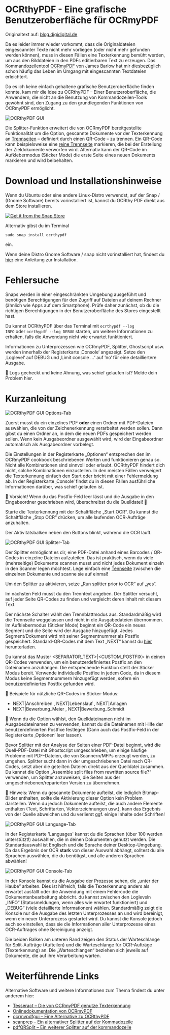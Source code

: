 # OCRthyPDF - Eine grafische Benutzeroberfläche für OCRmyPDF

Originaltext auf: [blog.digidigital.de](https://blog.digidigital.de/?p=525&lang=de_DE)

Da es leider immer wieder vorkommt, dass die Originaldateien eingescannter Texte nicht mehr vorliegen (oder nicht mehr gefunden werden können), muss in diesen Fällen eine Texterkennung bemüht werden, um aus den Bilddateien in den PDFs editierbaren Text zu erzeugen. Das Kommandozeilentool [OCRmyPDF](https://github.com/jbarlow83/OCRmyPDF/) von James Barlow hat mir diesbezüglich schon häufig das Leben im Umgang mit eingescannten Textdateien erleichtert.

Da es ich keine einfach gehaltene grafische Benutzeroberfläche finden konnte, kam mir die Idee zu OCRthyPDF – Einer Benutzeroberfläche, die Anwendern, die nicht an die Benutzung von Kommandozeilen-Tools gewöhnt sind, den Zugang zu den grundlegenden Funktionen von OCRmyPDF ermöglicht.

![OCRthyPDF GUI](https://raw.githubusercontent.com/digidigital/OCRthyPDF-Essentials/main/screenshots/1.png)

Die Splitter-Funktion erweitert die von OCRmyPDF bereitgestellte Funktionalität um die Option, gescannte Dokumente vor der Texterkennung an [Trennseiten](https://github.com/digidigital/OCRthyPDF-Essentials/blob/main/testing/Separator.pdf) – definiert durch einen QR-Code – zu trennen. Ein QR-Code kann beispielsweise eine [reine Trennseite](https://github.com/digidigital/OCRthyPDF-Essentials/blob/main/testing/Separator.pdf) markieren, die bei der Erstellung der Zieldokumente verworfen wird. Alternativ kann der QR-Code im Aufklebermodus (Sticker Mode) die erste Seite eines neuen Dokuments markieren und wird beibehalten.

# Download und Installationshinweise
Wenn du Ubuntu oder eine andere Linux-Distro verwendst, auf der Snap / (Gnome Software) bereits  vorinstalliert ist, kannst du OCRthy PDF direkt aus dem Store installieren.

[![Get it from the Snap Store](https://snapcraft.io/static/images/badges/en/snap-store-black.svg)](https://snapcraft.io/ocrthypdf)

Alternativ gibst du im Terminal

<code>sudo snap install ocrthypdf</code> 

ein.

Wenn deine Distro Gnome Software / snap nicht vorinstalliert hat, findest du [hier](https://snapcraft.io/docs/installing-snapd) eine Anleitung zur Installation.

# Fehlersuche
Snaps werden in einer eingeschränkten Umgebung ausgeführt und benötigen Berechtigungen für den Zugriff auf Dateien auf deinem Rechner (ähnlich wie Apps auf dem Smartphone). Prüfe daher zunächst, ob du die richtigen Berechtigungen in der Benutzeroberfläche des Stores eingestellt hast.

Du kannst OCRthyPDF über das Terminal mit <code>ocrthypdf --log INFO</code> oder <code>ocrthypdf --log DEBUG</code> starten, um weitere Informationen zu erhalten, falls die Anwendung nicht wie erwartet funktioniert.

Informationen zu Unterprozessen wie OCRmyPDF, Splitter, Ghostscript usw. werden innerhalb  der Registerkarte ‚Console‘ angezeigt. Setze den ‚Loglevel‘ auf DEBUG und ‚Limit console …‘ auf ’no‘ für eine detailliertere Ausgabe.

:pushpin: Logs gecheckt und keine Ahnung, was schief gelaufen ist? Melde dein Problem hier.

# Kurzanleitung
![OCRthyPDF GUI Options-Tab](https://raw.githubusercontent.com/digidigital/OCRthyPDF-Essentials/main/screenshots/1.png)

Zuerst musst du ein einzelnes PDF **oder** einen Ordner mit PDF-Dateien auswählen, die von der Zeichenerkennung verarbeitet werden sollen. Dann gibst du einen Ordner an, in dem die neuen PDFs gespeichert werden sollen. Wenn kein Ausgabeordner ausgewählt wird, wird der Eingabeordner automatisch als Ausgabeordner vorbelegt.

Die Einstellungen in der Registerkarte „Optionen“ entsprechen den im OCRmyPDF cookbook beschriebenen Werten und funktionieren genau so. Nicht alle Kombinationen sind sinnvoll oder erlaubt. OCRthyPDF hindert dich nicht, solche Kombinationen einzustellen. In den meisten Fällen verweigert die Texterkennung einfach den Start oder bricht mit einer Fehlermeldung ab. In der Registerkarte ‚Console‘ findst du in diesen Fällen ausführliche Informationen darüber, was schief gelaufen ist.

:stop_sign: Vorsicht! Wenn du das Postfix-Feld leer lässt und die Ausgabe in den Eingabeordner geschrieben wird, überschreibst du die Quelldatei! :facepalm:

Starte die Texterkennung mit der Schaltfläche „Start OCR“. Du kannst die Schaltfläche „Stop OCR“ drücken, um alle laufenden OCR-Aufträge anzuhalten.

Der Aktivitätsbalken neben den Buttons blinkt, während die OCR läuft.

![OCRthyPDF GUI Splitter-Tab](https://raw.githubusercontent.com/digidigital/OCRthyPDF-Essentials/main/screenshots/2.png)

Der Splitter ermöglicht es dir, eine PDF-Datei anhand eines Barcodes / QR-Codes in einzelne Dateien aufzuteilen. Das ist praktisch, wenn du viele (mehrseitige) Dokumente scannen musst und nicht jedes Dokument einzeln in den Scanner legen möchtest. Lege einfach eine [Tennseite](https://github.com/digidigital/OCRthyPDF-Essentials/blob/main/testing/Separator.pdf) zwischen die einzelnen Dokumente und scanne sie auf einmal!

Um den Splitter zu aktivieren, setze „Run splitter prior to OCR“ auf „yes“.

Im nächsten Feld musst du den Trenntext angeben. Der Splitter versucht, auf jeder Seite QR-Codes zu finden und vergleicht deren Inhalt mit diesem Text.

Der nächste Schalter wählt den Trennblattmodus aus. Standardmäßig wird die Trennseite weggelassen und nicht in die Ausgabedateien übernommen. Im Aufklebermodus (Sticker Mode) beginnt ein QR-Code ein neues Segment und die Seite wird der Ausgabe hinzugefügt. Jedes Segment/Dokument wird mit seiner Segmentnummer als Postfix gespeichert. Standard-QR-Codes mit dem Text „NEXT“ kannst du [hier](https://github.com/digidigital/OCRthyPDF-Essentials/raw/main/testing/barcodesQR.zip) herunterladen.

Du kannst das Muster <SEPARATOR_TEXT>|<CUSTOM_POSTFIX> in deinen QR-Codes verwenden, um ein benutzerdefiniertes Postfix an den Dateinamen anzuhängen.  Die entsprechende Funktion stellt der Sticker Modus bereit. Verwende individuelle Postfixe in jedem Code, da in diesem Modus keine Segmentnummern hinzugefügt werden, sofern ein benutzerdefiniertes Postfix gefunden wird.

:pushpin: Beispiele für nützliche QR-Codes im Sticker-Modus:

   - NEXT|Anschreiben , NEXT|Lebenslauf , NEXT|Anlagen
   - NEXT|Bewerbung_Meier , NEXT|Bewerbung_Schmidt

:pushpin: Wenn du die Option wählst, den Quelldateinamen nicht im Ausgabedateinamen zu verwenden, kannst du die Dateinamen mit Hilfe der benutzerdefinierten Postfixe festlegen (Dann auch das Postfix-Feld in der Registerkarte ‚Optionen‘ leer lassen).

Bevor Splitter mit der Analyse der Seiten einer PDF-Datei beginnt, wird die Quell-PDF-Datei mit Ghostscript umgeschrieben, um einige häufige Probleme mit PDF-Dateien, die von Scannern/MFPs erzeugt werden, zu umgehen. Splitter sucht dann in der umgeschriebenen Datei nach QR-Codes, setzt aber die geteilten Dateien direkt aus der Quelldatei zusammen. Du kannst die Option „Assemble split files from rewritten source file?“ verwenden, um Splitter anzuweisen, die Seiten aus der umgeschriebenen/reparierten Version zu übernehmen. 

:stop_sign: Hinweis: Wenn du gescannte Dokumente aufteilst, die lediglich Bitmap-Bilder enthalten, sollte die Aktivierung dieser Option kein Problem darstellen. Wenn du jedoch Dokumente aufteilst, die auch andere Elemente enthalten (Text, Schriftarten, Vektorzeichnungen usw.), kann das Ergebnis von der Quelle abweichen und du verlierst ggf. einige Inhalte oder Schriften!

![OCRthyPDF GUI Language-Tab](https://raw.githubusercontent.com/digidigital/OCRthyPDF-Essentials/main/screenshots/3.png)

In der Registerkarte 'Languages' kannst du die Sprachen (über 100 werden unterstützt!) auswählen, die in deinen Dokumenten genutzt werden. Die Standardauswahl ist Englisch und die Sprache deiner Desktop-Umgebung. Da das Ergebnis der OCR **stark** von dieser Auswahl abhängt, solltest du alle Sprachen auswählen, die du benötigst, und alle anderen Sprachen abwählen!

![OCRthyPDF GUI Console-Tab](https://raw.githubusercontent.com/digidigital/OCRthyPDF-Essentials/main/screenshots/4.png)

In der Konsole kannst du die Ausgabe der Prozesse sehen, die „unter der Haube“ arbeiten. Dies ist hilfreich, falls die Texterkennung anders als erwartet ausfällt oder die Anwendung mit einem Fehlercode die Dokumentenbearbeitung abbricht. du kannst zwischen den Logleveln „INFO“ (Statusmeldungen, wenn alles wie erwartet funktioniert) und „DEBUG“ (viele detaillierte Informationen) wählen. Standardmäßig zeigt die Konsole nur die Ausgabe des letzten Unterprozesses an und wird bereinigt, wenn ein neuer Unterprozess gestartet wird. Du kannst die Konsole jedoch auch so einstellen, dass sie die Informationen aller Unterprozesse eines OCR-Auftrages ohne Bereinigung anzeigt.

Die beiden Balken am unteren Rand zeigen den Status der Warteschlange für Split-Aufträge (Aufteilen) und die Warteschlange für OCR-Aufträge (Texterkennung) an. Die „Warteschlangen“ beziehen sich jeweils auf Dokumente, die auf ihre Verarbeitung warten.

# Weiterführende Links

Alternative Software und weitere Informationen zum Thema findest du unter anderem hier:

- [Tesseract – Die von OCRmyPDF genutze Texterkennung](https://github.com/tesseract-ocr/tesseract)
- [Onlinedokumentation von OCRmyPDF](https://ocrmypdf.readthedocs.io/en/latest/index.html)
- [ocrmypdfgui – Eine Alternative zu OCRthyPDF](https://snapcraft.io/ocrmypdfgui)
- [scanprep – Ein alternativer Splitter auf der Kommadozeile](https://snapcraft.io/scanprep)
- [pdfQRSplit – Ein weiterer Splitter auf der kommandozeile](https://github.com/adlerweb/PdfQRSplit)

